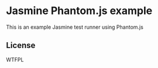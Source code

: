# Jasmine Phantom.js example

This is an example Jasmine test runner using Phantom.js

## License

WTFPL
